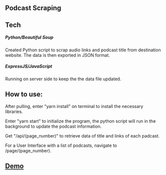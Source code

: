 ## Podcast Scraping

## Tech

##### Python/Beautiful Soup

Created Python script to scrap audio links and podcast title from destination website. The data is then exported in JSON format.

##### ExpressJS/JavaScript

Running on server side to keep the the data file updated.

## How to use:

After pulling, enter "yarn install" on terminal to install the necessary libraries.

Enter "yarn start" to initialize the program, the python script will run in the background to update the podcast information.

Get "/api/(page_number)" to retrieve data of title and links of each padcast.

For a User Interface with a list of podcasts, navigate to /page/(page_number).

## [Demo](https://podcast.anthonyhhwong.link/)
